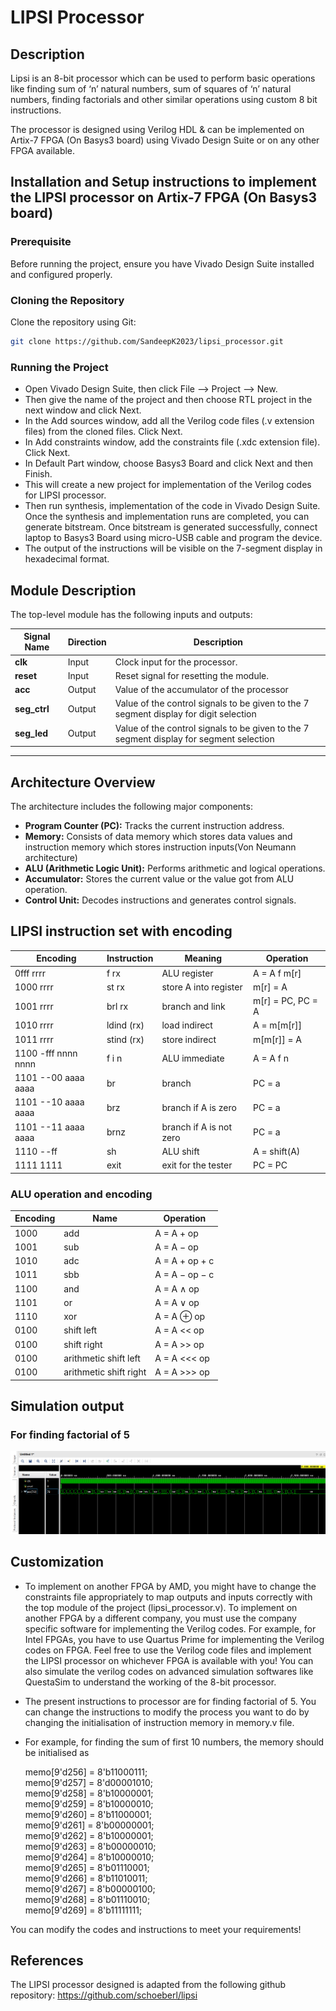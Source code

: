 ﻿# LIPSI Processor

## Description

Lipsi is an 8-bit processor which can be used to perform basic operations like finding sum of ‘n’ natural numbers, sum of squares of ‘n’ natural numbers, finding factorials and other similar operations using custom 8 bit instructions.
 
The processor is designed using Verilog HDL & can be implemented on Artix-7 FPGA (On Basys3 board) using Vivado Design Suite or on any other FPGA available. 

## Installation and Setup instructions to implement the LIPSI processor on Artix-7 FPGA (On Basys3 board)

### Prerequisite
Before running the project, ensure you have Vivado Design Suite installed and configured properly.

### Cloning the Repository
Clone the repository using Git:
   ```bash
   git clone https://github.com/SandeepK2023/lipsi_processor.git
   ```
### Running the Project

- Open Vivado Design Suite, then click File --> Project --> New.
- Then give the name of the project and then choose RTL project in the next window and click Next.
- In the Add sources window, add all the Verilog code files (.v extension files) from the cloned files. Click Next.
- In Add constraints window, add the constraints file (.xdc extension file). Click Next.
- In Default Part window, choose Basys3 Board and click Next and then Finish.
- This will create a new project for implementation of the Verilog codes for LIPSI processor.
- Then run synthesis, implementation of the code in Vivado Design Suite. Once the synthesis and implementation runs are completed, you can generate bitstream. Once bitstream is generated successfully, connect laptop to Basys3 Board using micro-USB cable and program the device. 
- The output of the instructions will be visible on the 7-segment display in hexadecimal format.

## Module Description

The top-level module has the following inputs and outputs:

| **Signal Name**      | **Direction** | **Description**                                                      |
|-----------------------|---------------|----------------------------------------------------------------------|
| **clk**              | Input         | Clock input for the processor.                                          |
| **reset**            | Input         | Reset signal for resetting the module.                              |
| **acc**              | Output        | Value of the accumulator of the processor                            |
| **seg_ctrl**         | Output        | Value of the control signals to be given to the 7 segment display for digit selection    |
| **seg_led**          | Output        | Value of the control signals to be given to the 7 segment display for segment selection  |


---

## Architecture Overview

The architecture includes the following major components:

- **Program Counter (PC):** Tracks the current instruction address.
- **Memory:** Consists of data memory which stores data values and instruction memory which stores instruction inputs(Von Neumann architecture)
- **ALU (Arithmetic Logic Unit):** Performs arithmetic and logical operations.
- **Accumulator:** Stores the current value or the value got from ALU operation.
- **Control Unit:** Decodes instructions and generates control signals.

## LIPSI instruction set with encoding

| Encoding         | Instruction | Meaning                      | Operation          |
|------------------|-------------|-------------------------------|--------------------|
| 0fff rrrr        | f rx        | ALU register                  | A = A f m[r]       |
| 1000 rrrr        | st rx       | store A into register         | m[r] = A           |
| 1001 rrrr        | brl rx      | branch and link               | m[r] = PC, PC = A  |
| 1010 rrrr        | ldind (rx)  | load indirect                 | A = m[m[r]]        |
| 1011 rrrr        | stind (rx)  | store indirect                | m[m[r]] = A        |
| 1100 -fff nnnn nnnn | f i n     | ALU immediate                 | A = A f n          |
| 1101 --00 aaaa aaaa | br        | branch                        | PC = a             |
| 1101 --10 aaaa aaaa | brz       | branch if A is zero           | PC = a             |
| 1101 --11 aaaa aaaa | brnz      | branch if A is not zero       | PC = a             |
| 1110 --ff         | sh         | ALU shift                     | A = shift(A)       |
| 1111 1111         | exit       | exit for the tester           | PC = PC            |

### ALU operation and encoding

| Encoding | Name | Operation     |
|----------|------|---------------|
| 1000      | add  | A = A + op    |
| 1001      | sub  | A = A − op    |
| 1010      | adc  | A = A + op + c|
| 1011      | sbb  | A = A − op − c|
| 1100      | and  | A = A ∧ op    |
| 1101      | or   | A = A ∨ op    |
| 1110      | xor  | A = A ⊕ op   |
| 0100      | shift left   | A =  A << op        |
| 0100      | shift right   | A =  A >> op        |
| 0100      |arithmetic shift left   | A =  A <<< op        |
| 0100      | arithmetic shift right   | A =  A >>> op        |


## Simulation output
### For finding factorial of 5

![Simulation](Simulation.png)

## Customization

- To implement on another FPGA by AMD, you might have to change the constraints file appropriately to map outputs and inputs correctly with the top module of the project (lipsi_processor.v). To implement on another FPGA by a different company, you must use the company specific software for implementing the Verilog codes. For example, for Intel FPGAs, you have to use Quartus Prime for implementing the Verilog codes on FPGA. Feel free to use the Verilog code files and implement the LIPSI processor on whichever FPGA is available with you! You can also simulate the verilog codes on advanced simulation softwares like QuestaSim to understand the working of the 8-bit processor.

- The present instructions to processor are for finding factorial of 5. You can change the instructions to modify the process you want to do by changing the initialisation of instruction memory in memory.v  file. 
- For example, for finding the sum of first 10 numbers, the memory should be initialised as


    memo[9'd256] = 8'b11000111; <br>
    memo[9'd257] = 8'd00001010; <br>
    memo[9'd258] = 8'b10000001; <br>
    memo[9'd259] = 8'b10000010; <br>
    memo[9'd260] = 8'b11000001; <br>
    memo[9'd261] = 8'b00000001; <br>
    memo[9'd262] = 8'b10000001; <br>
    memo[9'd263] = 8'b00000010; <br>
    memo[9'd264] = 8'b10000010; <br>
    memo[9'd265] = 8'b01110001; <br>
    memo[9'd266] = 8'b11010011; <br>
    memo[9'd267] = 8'b00000100; <br>
    memo[9'd268] = 8'b01110010; <br>
    memo[9'd269] = 8'b11111111;

You can modify the codes and instructions to meet your requirements!

## References

The LIPSI processor designed is adapted from the following github repository:
https://github.com/schoeberl/lipsi

